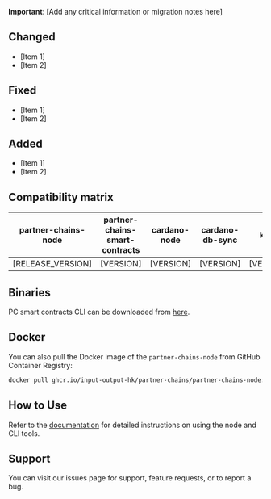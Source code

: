**Important**: [Add any critical information or migration notes here]

## Changed

* [Item 1]
* [Item 2]

## Fixed

* [Item 1]
* [Item 2]

## Added

* [Item 1]
* [Item 2]

## Compatibility matrix
| partner-chains-node | partner-chains-smart-contracts | cardano-node | cardano-db-sync | kupo | ogmios |
| -------------------- | -------------------------------- | --------------- | ------------------ | ----- | ------- |
| [RELEASE_VERSION]           | [VERSION]                        | [VERSION]       | [VERSION]          | [VERSION] | [VERSION] |

## Binaries

PC smart contracts CLI can be downloaded from [here](https://github.com/input-output-hk/partner-chains-smart-contracts).

## Docker

You can also pull the Docker image of the `partner-chains-node` from GitHub Container Registry:

```bash
docker pull ghcr.io/input-output-hk/partner-chains/partner-chains-node:[RELEASE_VERSION]
```

## How to Use

Refer to the [documentation](https://github.com/input-output-hk/partner-chains/tree/[VERSION]/docs/user-guides) for detailed instructions on using the node and CLI tools.

## Support

You can visit our issues page for support, feature requests, or to report a bug.
